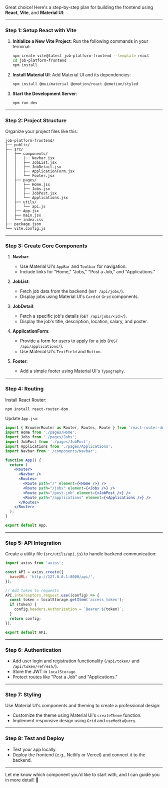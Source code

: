 Great choice! Here's a step-by-step plan for building the frontend using **React**, **Vite**, and **Material UI**:

---

### **Step 1: Setup React with Vite**
1. **Initialize a New Vite Project**:
   Run the following commands in your terminal:
   ```bash
   npm create vite@latest job-platform-frontend --template react
   cd job-platform-frontend
   npm install
   ```

2. **Install Material UI**:
   Add Material UI and its dependencies:
   ```bash
   npm install @mui/material @emotion/react @emotion/styled
   ```

3. **Start the Development Server**:
   ```bash
   npm run dev
   ```

---

### **Step 2: Project Structure**
Organize your project files like this:
```
job-platform-frontend/
├── public/
├── src/
│   ├── components/
│   │   ├── Navbar.jsx
│   │   ├── JobList.jsx
│   │   ├── JobDetail.jsx
│   │   ├── ApplicationForm.jsx
│   │   └── Footer.jsx
│   ├── pages/
│   │   ├── Home.jsx
│   │   ├── Jobs.jsx
│   │   ├── JobPost.jsx
│   │   └── Applications.jsx
│   ├── utils/
│   │   └── api.js
│   ├── App.jsx
│   ├── main.jsx
│   └── index.css
├── package.json
└── vite.config.js
```

---

### **Step 3: Create Core Components**
1. **Navbar**:
   - Use Material UI's `AppBar` and `Toolbar` for navigation.
   - Include links for "Home," "Jobs," "Post a Job," and "Applications."

2. **JobList**:
   - Fetch job data from the backend (`GET /api/jobs/`).
   - Display jobs using Material UI's `Card` or `Grid` components.

3. **JobDetail**:
   - Fetch a specific job's details (`GET /api/jobs/<id>/`).
   - Display the job's title, description, location, salary, and poster.

4. **ApplicationForm**:
   - Provide a form for users to apply for a job (`POST /api/applications/`).
   - Use Material UI's `TextField` and `Button`.

5. **Footer**:
   - Add a simple footer using Material UI's `Typography`.

---

### **Step 4: Routing**
Install React Router:
```bash
npm install react-router-dom
```

Update `App.jsx`:
```jsx
import { BrowserRouter as Router, Routes, Route } from 'react-router-dom';
import Home from './pages/Home';
import Jobs from './pages/Jobs';
import JobPost from './pages/JobPost';
import Applications from './pages/Applications';
import Navbar from './components/Navbar';

function App() {
  return (
    <Router>
      <Navbar />
      <Routes>
        <Route path="/" element={<Home />} />
        <Route path="/jobs" element={<Jobs />} />
        <Route path="/post-job" element={<JobPost />} />
        <Route path="/applications" element={<Applications />} />
      </Routes>
    </Router>
  );
}

export default App;
```

---

### **Step 5: API Integration**
Create a utility file (`src/utils/api.js`) to handle backend communication:
```javascript
import axios from 'axios';

const API = axios.create({
  baseURL: 'http://127.0.0.1:8000/api/',
});

// Add token to requests
API.interceptors.request.use((config) => {
  const token = localStorage.getItem('access_token');
  if (token) {
    config.headers.Authorization = `Bearer ${token}`;
  }
  return config;
});

export default API;
```

---

### **Step 6: Authentication**
- Add user login and registration functionality (`/api/token/` and `/api/token/refresh/`).
- Store the JWT in `localStorage`.
- Protect routes like "Post a Job" and "Applications."

---

### **Step 7: Styling**
Use Material UI's components and theming to create a professional design:
- Customize the theme using Material UI's `createTheme` function.
- Implement responsive design using `Grid` and `useMediaQuery`.

---

### **Step 8: Test and Deploy**
- Test your app locally.
- Deploy the frontend (e.g., Netlify or Vercel) and connect it to the backend.

---

Let me know which component you'd like to start with, and I can guide you in more detail! 🚀